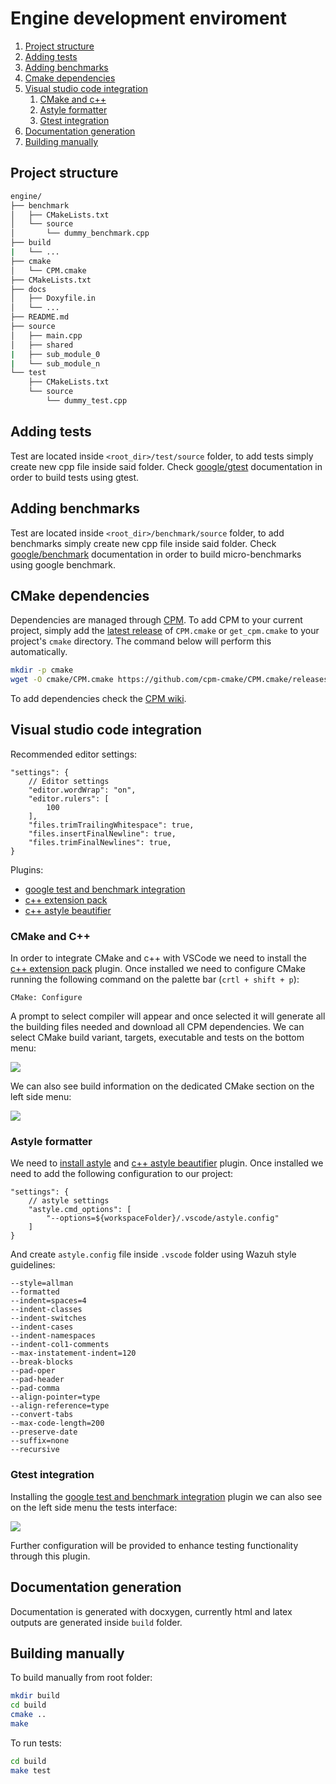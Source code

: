 # Engine development enviroment

1. [Project structure](#structure)
1. [Adding tests](#addtest)
1. [Adding benchmarks](#addbench)
1. [Cmake dependencies](#cmakedep)
1. [Visual studio code integration](#VSC)
    1. [CMake and c++](#CMAKECPP)
    1. [Astyle formatter](#astyle)
    1. [Gtest integration](#gtest)
1. [Documentation generation](#docxygen)
1. [Building manually](#buildmanual)

<a name="structure"></a>
## Project structure
```bash
engine/
├── benchmark
│   ├── CMakeLists.txt
│   └── source
│       └── dummy_benchmark.cpp
├── build
|   └── ...
├── cmake
│   └── CPM.cmake
├── CMakeLists.txt
├── docs
│   ├── Doxyfile.in
│   └── ...
├── README.md
├── source
│   ├── main.cpp
│   ├── shared
|   ├── sub_module_0
|   └── sub_module_n
└── test
    ├── CMakeLists.txt
    └── source
        └── dummy_test.cpp
```

<a name="addtest"></a>
## Adding tests
Test are located inside `<root_dir>/test/source` folder, to add tests simply create new cpp file inside said folder. Check [google/gtest](https://github.com/google/googletest) documentation in order to build tests using gtest.

<a name="addbench"></a>
## Adding benchmarks
Test are located inside `<root_dir>/benchmark/source` folder, to add benchmarks simply create new cpp file inside said folder. Check [google/benchmark](https://github.com/google/benchmark) documentation in order to build micro-benchmarks using google benchmark.

<a name="cmakedep"></a>
## CMake dependencies
Dependencies are managed through [CPM](https://github.com/cpm-cmake/CPM.cmake).
To add CPM to your current project, simply add the [latest release](https://github.com/cpm-cmake/CPM.cmake/releases/latest) of `CPM.cmake` or `get_cpm.cmake` to your project's `cmake` directory.
The command below will perform this automatically.

```bash
mkdir -p cmake
wget -O cmake/CPM.cmake https://github.com/cpm-cmake/CPM.cmake/releases/latest/download/get_cpm.cmake
```

To add dependencies check the [CPM wiki](https://github.com/cpm-cmake/CPM.cmake/wiki/More-Snippets).

<a name="VSC"></a>
## Visual studio code integration
Recommended editor settings:
```
"settings": {
    // Editor settings
    "editor.wordWrap": "on",
    "editor.rulers": [
        100
    ],
    "files.trimTrailingWhitespace": true,
    "files.insertFinalNewline": true,
    "files.trimFinalNewlines": true,
}
```
Plugins:
- [google test and benchmark integration](https://marketplace.visualstudio.com/items?itemName=matepek.vscode-catch2-test-adapter)
- [c++ extension pack](https://marketplace.visualstudio.com/items?itemName=ms-vscode.cpptools-extension-pack)
- [c++ astyle beautifier](https://marketplace.visualstudio.com/items?itemName=chiehyu.vscode-astyle)

<a name="CMAKECPP"></a>
### CMake and C++
In order to integrate CMake and c++ with VSCode we need to install the [c++ extension pack](https://marketplace.visualstudio.com/items?itemName=ms-vscode.cpptools-extension-pack) plugin. Once installed we need to configure CMake running the following command on the palette bar (`crtl + shift + p`):
```
CMake: Configure
```
A prompt to select compiler will appear and once selected it will generate all the building files needed and download all CPM dependencies. We can select CMake build variant, targets, executable and tests on the bottom menu:

![](docs/img/bottom_menu.png)

We can also see build information on the dedicated CMake section on the left side menu:

![](docs/img/left_menu_cmake.png)

<a name="astyle"></a>
### Astyle formatter
We need to [install astyle](http://astyle.sourceforge.net/install.html) and [c++ astyle beautifier](https://marketplace.visualstudio.com/items?itemName=chiehyu.vscode-astyle) plugin. Once installed we need to add the following configuration to our project:
```
"settings": {
    // astyle settings
    "astyle.cmd_options": [
        "--options=${workspaceFolder}/.vscode/astyle.config"
    ]
}
```
And create `astyle.config` file inside `.vscode` folder using Wazuh style guidelines:
```
--style=allman
--formatted
--indent=spaces=4
--indent-classes
--indent-switches
--indent-cases
--indent-namespaces
--indent-col1-comments
--max-instatement-indent=120
--break-blocks
--pad-oper
--pad-header
--pad-comma
--align-pointer=type
--align-reference=type
--convert-tabs
--max-code-length=200
--preserve-date
--suffix=none
--recursive
```

<a name="gtest"></a>
### Gtest integration
Installing the [google test and benchmark integration](https://marketplace.visualstudio.com/items?itemName=matepek.vscode-catch2-test-adapter) plugin we can also see on the left side menu the tests interface:

![](docs/img/left_menu_tests.png)

Further configuration will be provided to enhance testing functionality through this plugin.

<a name="docxygen"></a>
## Documentation generation
Documentation is generated with docxygen, currently html and latex outputs are generated inside `build` folder.

<a name="buildmanual"></a>
## Building manually
To build manually from root folder:
```bash
mkdir build
cd build
cmake ..
make
```

To run tests:
```bash
cd build
make test
```
